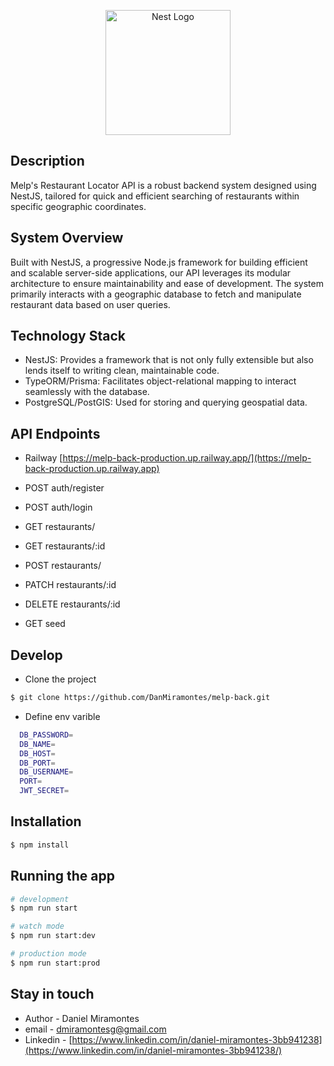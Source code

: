 <p align="center">
  <a href="http://nestjs.com/" target="blank"><img src="https://nestjs.com/img/logo-small.svg" width="200" alt="Nest Logo" /></a>
</p>

[circleci-image]: https://img.shields.io/circleci/build/github/nestjs/nest/master?token=abc123def456
[circleci-url]: https://circleci.com/gh/nestjs/nest




## Description

Melp's Restaurant Locator API is a robust backend system designed using NestJS, tailored for quick and efficient searching of restaurants within specific geographic coordinates.

## System Overview
Built with NestJS, a progressive Node.js framework for building efficient and scalable server-side applications, our API leverages its modular architecture to ensure maintainability and ease of development. The system primarily interacts with a geographic database to fetch and manipulate restaurant data based on user queries.

## Technology Stack
* NestJS: Provides a framework that is not only fully extensible but also lends itself to writing clean, maintainable code.
* TypeORM/Prisma: Facilitates object-relational mapping to interact seamlessly with the database.
* PostgreSQL/PostGIS: Used for storing and querying geospatial data.

## API Endpoints
* Railway [https://melp-back-production.up.railway.app/](https://melp-back-production.up.railway.app)
* POST auth/register
* POST auth/login

* GET restaurants/
* GET restaurants/:id
* POST restaurants/
* PATCH restaurants/:id
* DELETE restaurants/:id

* GET seed

## Develop
* Clone the project 
```bash
$ git clone https://github.com/DanMiramontes/melp-back.git
```
* Define env varible
```bash
  DB_PASSWORD=
  DB_NAME=
  DB_HOST=
  DB_PORT=
  DB_USERNAME=
  PORT=
  JWT_SECRET=
```

## Installation

```bash
$ npm install
```

## Running the app

```bash
# development
$ npm run start

# watch mode
$ npm run start:dev

# production mode
$ npm run start:prod
```


## Stay in touch

- Author - Daniel Miramontes
- email - dmiramontesg@gmail.com
- Linkedin - [https://www.linkedin.com/in/daniel-miramontes-3bb941238](https://www.linkedin.com/in/daniel-miramontes-3bb941238/)


